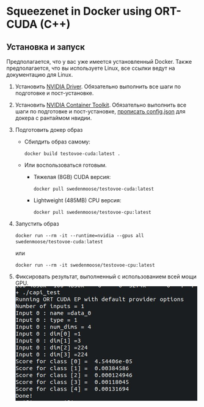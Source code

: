 # Squeezenet in Docker using ORT-CUDA (C++)


## Установка и запуск
Предполагается, что у вас уже имеется установленный Docker. Также предполагается, что вы используете Linux, все ссылки ведут на документацию для Linux.
1. Установить [NVIDIA Driver](https://docs.nvidia.com/datacenter/tesla/driver-installation-guide/index.html). Обязательно выполнить все шаги по подготовке и пост-установке. 

2. Установить [NVIDIA Container Toolkit](https://docs.nvidia.com/datacenter/cloud-native/container-toolkit/latest/install-guide.html). Обязательно выполнить все шаги по подготовке и пост-установке, [прописать config.json](https://docs.nvidia.com/datacenter/cloud-native/container-toolkit/latest/install-guide.html#configuring-docker) для докера с рантаймом нвидии. 

3.  Подготовить докер образ
    - Сбилдить образ самому: 
        ``` 
        docker build testovoe-cuda:latest .
        ```
    - Или воспользоваться готовым.
      
        - Тяжелая (8GB) CUDA версия:
            ``` 
            docker pull swedenmoose/testovoe-cuda:latest
            ```
        - Lightweight (485MB) CPU версия:
            ``` 
            docker pull swedenmoose/testovoe-cpu:latest
            ```

4. Запустить образ
    ```
    docker run --rm -it --runtime=nvidia --gpus all swedenmoose/testovoe-cuda:latest
    ```
    или
    ```
    docker run --rm -it swedenmoose/testovoe-cpu:latest
    ```
5. Фиксировать результат, выполненный с использованием всей мощи GPU.
![Вся мощь GPU](/docs/images/cuda-result.jpeg)
